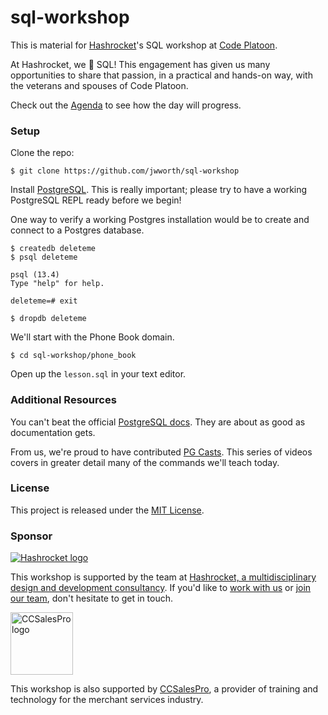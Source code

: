 # sql-workshop

This is material for [Hashrocket][hr]'s SQL workshop at [Code Platoon][cp].

At Hashrocket, we 💜 SQL! This engagement has given us many opportunities to
share that passion, in a practical and hands-on way, with the veterans and
spouses of Code Platoon.

Check out the [Agenda][agenda] to see how the day will progress.

### Setup

Clone the repo:

```
$ git clone https://github.com/jwworth/sql-workshop
```

Install [PostgreSQL][pg]. This is really important; please try to have a
working PostgreSQL REPL ready before we begin!

One way to verify a working Postgres installation
would be to create and connect to a Postgres database.

```
$ createdb deleteme
$ psql deleteme

psql (13.4)
Type "help" for help.

deleteme=# exit

$ dropdb deleteme
```

We'll start with the Phone Book domain.

```
$ cd sql-workshop/phone_book
```

Open up the `lesson.sql` in your text editor.

### Additional Resources

You can't beat the official [PostgreSQL docs][pg-docs]. They are about as good
as documentation gets.

From us, we're proud to have contributed [PG Casts][pgcasts]. This series of
videos covers in greater detail many of the commands we'll teach today.

### License

This project is released under the [MIT License][mit].

### Sponsor

[![Hashrocket logo](https://hashrocket.com/hashrocket_logo.svg)](https://hashrocket.com)

This workshop is supported by the team at [Hashrocket, a multidisciplinary
design and development consultancy](https://hashrocket.com). If you'd like to
[work with us](https://hashrocket.com/contact-us/hire-us) or [join our
team](https://hashrocket.com/contact-us/jobs), don't hesitate to get in touch.

<a href="https://www.ccsalespro.com/"><img alt="CCSalesPro logo" src="https://www.ccsalespro.com/wp-content/uploads/2016/04/CCSales-Pro-Logo-Beveled-50.png" height="100">
</a>

This workshop is also supported by [CCSalesPro](https://www.ccsalespro.com/),
a provider of training and technology for the merchant services industry.

[agenda]: agenda.md
[cp]: https://www.codeplatoon.org/
[hr]: https://hashrocket.com/
[mit]: http://www.opensource.org/licenses/MIT
[pg-docs]: https://www.postgresql.org/docs/
[pg]: https://www.postgresql.org/
[pgcasts]: https://pgcasts.com/
